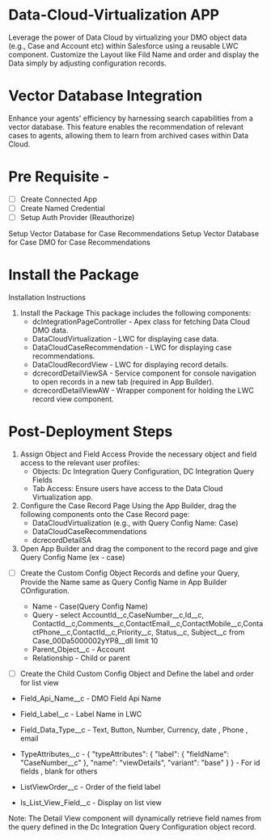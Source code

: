 
# Data-Cloud-Virtualization APP 
Leverage the power of Data Cloud by virtualizing your DMO object data (e.g., Case and Account etc) within Salesforce using a reusable LWC component. Customize the Layout like Fild Name and order and  display the Data simply by adjusting configuration records.


# Vector Database Integration
Enhance your agents' efficiency by harnessing  search capabilities from a vector database. This feature enables the recommendation of relevant cases to agents, allowing them to learn from archived cases within Data Cloud.

 # Pre Requisite - 

- [ ] Create Connected App
- [ ] Create Named Credential 
- [ ] Setup Auth Provider (Reauthorize)

Setup Vector Database for Case Recommendations
Setup Vector Database for Case DMO for Case Recommendations

 # Install the Package 
Installation Instructions
1. Install the Package This package includes the following components:
    * dcIntegrationPageController - Apex class for fetching Data Cloud DMO data.
    * DataCloudVirtualization - LWC for displaying case data.
    * DataCloudCaseRecommendation - LWC for displaying case recommendations.
    * DataCloudRecordView - LWC for displaying record details.
    * dcrecordDetailViewSA - Service component for console navigation to open records in a new tab (required in App Builder).
    * dcrecordDetailViewAW - Wrapper component for holding the LWC record view component.


 # Post-Deployment Steps
1. Assign Object and Field Access Provide the necessary object and field access to the relevant user profiles:
    * Objects: Dc Integration Query Configuration, DC Integration Query Fields
    * Tab Access: Ensure users have access to the Data Cloud Virtualization app.
2. Configure the Case Record Page Using the App Builder, drag the following components onto the Case Record page:
    * DataCloudVirtualization (e.g., with Query Config Name: Case)
    * DataCloudCaseRecommendations
    * dcrecordDetailSA
3. Open App Builder and drag the component to the record page and give Query Config Name (ex - case)    

- [ ] Create the Custom Config Object Records and define your Query, Provide the Name same as Query Config Name in App Builder COnfiguration.

    -  Name - Case(Query Config Name)
    -  Query -  select AccountId__c,CaseNumber__c,Id__c, ContactId__c,Comments__c,ContactEmail__c,ContactMobile__c,ContactPhone__c,ContactId__c,Priority__c, Status__c, Subject__c from Case_00Da5000002yYP8__dll limit 10
    -  Parent_Object__c - Account 
    -  Relationship - Child or parent 


- [ ] Create the Child Custom Config Object and Define the label and order for list view
 -   Field_Api_Name__c - DMO Field Api Name
 -   Field_Label__c - Label Name in LWC 
 -   Field_Data_Type__c - Text, Button, Number, Currency, date , Phone , email 
 -   TypeAttributes__c - { "typeAttributes": { "label": { "fieldName": "CaseNumber__c" }, "name": "viewDetails", "variant": "base" } }  - For id fields , blank for others 

 -   ListViewOrder__c - Order of the field label 
 -   Is_List_View_Field__c - Display on list view 
   
Note: The Detail View component will dynamically retrieve field names from the query defined in the Dc Integration Query Configuration object record.

